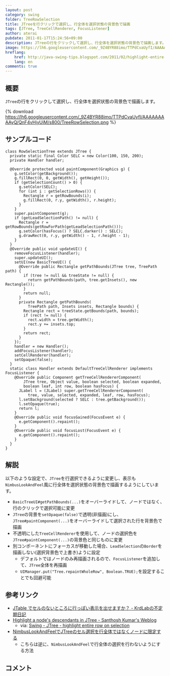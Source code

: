 ```yaml
---
layout: post
category: swing
folder: TreeRowSelection
title: JTreeを行クリックで選択し、行全体を選択状態の背景色で描画
tags: [JTree, TreeCellRenderer, FocusListener]
author: aterai
pubdate: 2011-01-17T15:24:56+09:00
description: JTreeの行をクリックして選択し、行全体を選択状態の背景色で描画します。
image: https://lh6.googleusercontent.com/_9Z4BYR88imo/TTPdCvaUyfI/AAAAAAAAAyQ/QnF4vHjyUiM/s800/TreeRowSelection.png
hreflang:
    href: http://java-swing-tips.blogspot.com/2011/02/highlight-entire-jtree-row-on-selection.html
    lang: en
comments: true
---
```

## 概要
`JTree`の行をクリックして選択し、行全体を選択状態の背景色で描画します。

{% download https://lh6.googleusercontent.com/_9Z4BYR88imo/TTPdCvaUyfI/AAAAAAAAAyQ/QnF4vHjyUiM/s800/TreeRowSelection.png %}

## サンプルコード
<pre class="prettyprint"><code>class RowSelectionTree extends JTree {
  private static final Color SELC = new Color(100, 150, 200);
  private Handler handler;

  @Override protected void paintComponent(Graphics g) {
    g.setColor(getBackground());
    g.fillRect(0, 0, getWidth(), getHeight());
    if (getSelectionCount() &gt; 0) {
      g.setColor(SELC);
      for (int i : getSelectionRows()) {
        Rectangle r = getRowBounds(i);
        g.fillRect(0, r.y, getWidth(), r.height);
      }
    }
    super.paintComponent(g);
    if (getLeadSelectionPath() != null) {
      Rectangle r = getRowBounds(getRowForPath(getLeadSelectionPath()));
      g.setColor(hasFocus() ? SELC.darker() : SELC);
      g.drawRect(0, r.y, getWidth() - 1, r.height - 1);
    }
  }
  @Override public void updateUI() {
    removeFocusListener(handler);
    super.updateUI();
    setUI(new BasicTreeUI() {
      @Override public Rectangle getPathBounds(JTree tree, TreePath path) {
        if (tree != null &amp;&amp; treeState != null) {
          return getPathBounds(path, tree.getInsets(), new Rectangle());
        }
        return null;
      }
      private Rectangle getPathBounds(
          TreePath path, Insets insets, Rectangle bounds) {
        Rectangle rect = treeState.getBounds(path, bounds);
        if (rect != null) {
          rect.width = tree.getWidth();
          rect.y += insets.top;
        }
        return rect;
      }
    });
    handler = new Handler();
    addFocusListener(handler);
    setCellRenderer(handler);
    setOpaque(false);
  }
  static class Handler extends DefaultTreeCellRenderer implements FocusListener {
    @Override public Component getTreeCellRendererComponent(
        JTree tree, Object value, boolean selected, boolean expanded,
        boolean leaf, int row, boolean hasFocus) {
      JLabel l = (JLabel) super.getTreeCellRendererComponent(
          tree, value, selected, expanded, leaf, row, hasFocus);
      l.setBackground(selected ? SELC : tree.getBackground());
      l.setOpaque(true);
      return l;
    }
    @Override public void focusGained(FocusEvent e) {
      e.getComponent().repaint();
    }
    @Override public void focusLost(FocusEvent e) {
      e.getComponent().repaint();
    }
  }
}
</code></pre>

## 解説
以下のような設定で、`JTree`を行選択できるように変更し、表示も`NimbusLookAndFeel`風に行全体を選択状態の背景色で描画するようにしています。

- `BasicTreeUI#getPathBounds(...)`をオーバーライドして、ノードではなく、行のクリックで選択可能に変更
- `JTree`の背景を`setOpaque(false)`で透明(非描画)にし、`JTree#paintComponent(...)`をオーバーライドして選択された行を背景色で描画
- 不透明にした`TreeCellRenderer`を使用して、ノードの選択色を`JTree#paintComponent(...)`の背景色と同じものに変更
- 別コンポーネントにフォーカスが移動した場合、`LeadSelection`の`Border`を描画しない(選択背景色で上書き)ように設定
    - デフォルトではノードのみ再描画されるので、`FocusListener`を追加して、`JTree`全体を再描画
    - `UIManager.put("Tree.repaintWholeRow", Boolean.TRUE);`を設定することでも回避可能

<!-- dummy comment line for breaking list -->

## 参考リンク
- [JTable でセルのないところに行っぽい表示を出せますか？ - KrdLabの不定期日記](http://d.hatena.ne.jp/KrdLab/20071209/1197143960)
- [Highlight a node's descendants in JTree - Santhosh Kumar's Weblog](http://jroller.com/santhosh/entry/highlight_a_node_s_descendants)
    - via: [Swing - JTree - highlight entire row on selection](https://community.oracle.com/thread/2160338)
- [NimbusLookAndFeelでJTreeのセル選択を行全体ではなくノードに限定する](http://ateraimemo.com/Swing/TreeCellSelectionBackground.html)
    - こちらは逆に、`NimbusLookAndFeel`で行全体の選択を行わないようにする方法

<!-- dummy comment line for breaking list -->

## コメント
